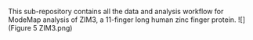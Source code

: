 This sub-repository contains all the data and analysis workflow for ModeMap analysis of ZIM3, a 11-finger long human zinc finger protein.
![](Figure 5 ZIM3.png)
